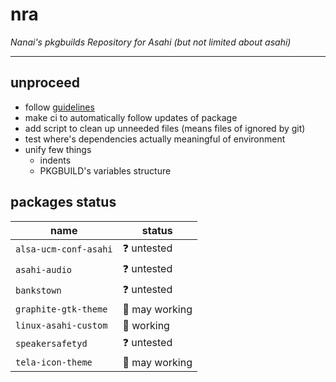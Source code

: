 # nra

*Nanai's pkgbuilds Repository for Asahi (but not limited about asahi)*

---

## unproceed

- follow [guidelines](https://wiki.archlinux.org/title/Category:Arch_package_guidelines)
- make ci to automatically follow updates of package
- add script to clean up unneeded files (means files of ignored by git)
- test where's dependencies actually meaningful of environment
- unify few things
  - indents
  - PKGBUILD's variables structure

## packages status

| name                  | status                      |
| --------------------- | --------------------------- |
| `alsa-ucm-conf-asahi` | :question:      untested    |
| `asahi-audio`         | :question:      untested    |
| `bankstown`           | :question:      untested    |
| `graphite-gtk-theme`  | :thinking:      may working |
| `linux-asahi-custom`  | :construction:  working     |
| `speakersafetyd`      | :question:      untested    |
| `tela-icon-theme`     | :thinking:      may working |
